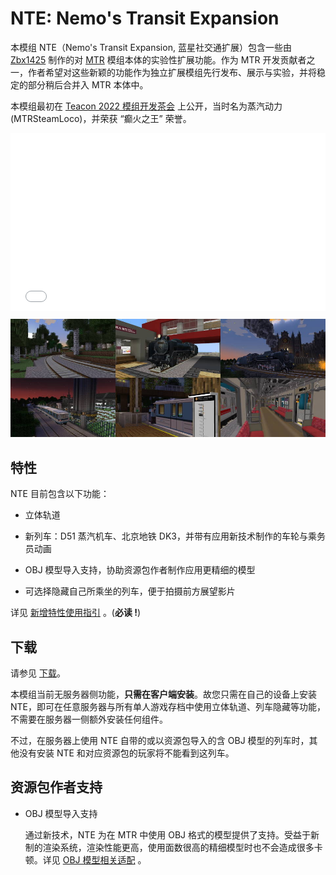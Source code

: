 # NTE: Nemo's Transit Expansion

本模组 NTE（Nemo's Transit Expansion, 蓝星社交通扩展）包含一些由 [Zbx1425](https://www.zbx1425.cn) 制作的对 [MTR](https://www.curseforge.com/minecraft/mc-mods/minecraft-transit-railway) 模组本体的实验性扩展功能。作为 MTR 开发贡献者之一，作者希望对这些新颖的功能作为独立扩展模组先行发布、展示与实验，并将稳定的部分稍后合并入 MTR 本体中。

 本模组最初在 [Teacon 2022 模组开发茶会](https://www.teacon.cn) 上公开，当时名为蒸汽动力 (MTRSteamLoco)，并荣获 “癫火之王” 荣誉。

<style>
/* This element defines the size the iframe will take.
   In this example we want to have a ratio of 25:14 */
.aspect-ratio {
  position: relative;
  width: 100%;
  height: 0;
  padding-bottom: 56.25%; /* The height of the item will now be 56.25% of the width. */
}

/* Adjust the iframe so it's rendered in the outer-width and outer-height of it's parent */
.aspect-ratio iframe {
  position: absolute;
  width: 100%;
  height: 100%;
  left: 0;
  top: 0;
}
</style>

<div class="aspect-ratio">
<iframe src="//player.bilibili.com/player.html?aid=818254400&bvid=BV1kG4y1G7yx&cid=910363279&page=1" scrolling="no" border="0" frameborder="no" framespacing="0" allowfullscreen="true"> </iframe>
</div>

![Feature Grid](img/featgrid.jpg)



## 特性

NTE 目前包含以下功能：

- 立体轨道
- 新列车：D51 蒸汽机车、北京地铁 DK3，并带有应用新技术制作的车轮与乘务员动画
- OBJ 模型导入支持，协助资源包作者制作应用更精细的模型

- 可选择隐藏自己所乘坐的列车，便于拍摄前方展望影片

详见 [新增特性使用指引](feature.md) 。(**必读 !**)



## 下载

请参见 [下载](download.md)。

本模组当前无服务器侧功能，**只需在客户端安装**。故您只需在自己的设备上安装 NTE，即可在任意服务器与所有单人游戏存档中使用立体轨道、列车隐藏等功能，不需要在服务器一侧额外安装任何组件。

不过，在服务器上使用 NTE 自带的或以资源包导入的含 OBJ 模型的列车时，其他没有安装 NTE 和对应资源包的玩家将不能看到这列车。



## 资源包作者支持

- OBJ 模型导入支持

  通过新技术，NTE 为在 MTR 中使用 OBJ 格式的模型提供了支持。受益于新制的渲染系统，渲染性能更高，使用面数很高的精细模型时也不会造成很多卡顿。详见 [OBJ 模型相关适配](objschem.md) 。

